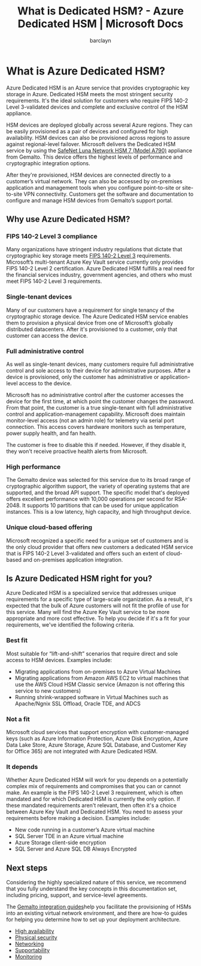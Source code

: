 ﻿---
title: What is Dedicated HSM? - Azure Dedicated HSM | Microsoft Docs
description: Overview of Azure Dedicated HSM provides key storage capabilities within Azure that meets FIPS 140-2 Level 3 certification
services: dedicated-hsm
author: barclayn
manager: mbaldwin
tags: azure-resource-manager

ms.service: key-vault
ms.workload: identity
ms.tgt_pltfrm: na
ms.devlang: na
ms.topic: overview
ms.custom: "mvc, seodec18"
ms.date: 12/07/2018
ms.author: barclayn
#Customer intent: As an IT Pro, Decision maker I am looking for key storage capability within Azure Cloud that meets FIPS 140-2 Level 3 certification and that gives me exclusive access to the hardware.

---
# What is Azure Dedicated HSM?

Azure Dedicated HSM is an Azure service that provides cryptographic key storage in Azure. Dedicated HSM meets the most stringent security requirements. It's the ideal solution for customers who require FIPS 140-2 Level 3-validated devices and complete and exclusive control of the HSM appliance. 

 HSM devices are deployed globally across several Azure regions. They can be easily provisioned as a pair of devices and configured for high availability. HSM devices can also be provisioned across regions to assure against regional-level failover. Microsoft delivers the Dedicated HSM service by using the [SafeNet Luna Network HSM 7 (Model A790)](https://safenet.gemalto.com/data-encryption/hardware-security-modules-hsms/safenet-network-hsm/) appliance from Gemalto. This device offers the highest levels of performance and cryptographic integration options. 

After they're provisioned, HSM devices are connected directly to a customer’s virtual network. They can also be accessed by on-premises application and management tools when you configure point-to-site or site-to-site VPN connectivity. Customers get the software and documentation to configure and manage HSM devices from Gemalto’s support portal.

## Why use Azure Dedicated HSM?

### FIPS 140-2 Level 3 compliance

Many organizations have stringent industry regulations that dictate that cryptographic key storage meets [FIPS 140-2 Level 3](https://csrc.nist.gov/publications/detail/fips/140/2/final) requirements. Microsoft’s multi-tenant Azure Key Vault service currently only provides FIPS 140-2 Level 2 certification. Azure Dedicated HSM fulfills a real need for the financial services industry, government agencies, and others who must meet FIPS 140-2 Level 3 requirements.

### Single-tenant devices

Many of our customers have a requirement for single tenancy of the cryptographic storage device. The Azure Dedicated HSM service enables them to provision a physical device from one of Microsoft’s globally distributed datacenters. After it's provisioned to a customer, only that customer can access the device.

### Full administrative control

As well as single-tenant devices, many customers require full administrative control and sole access to their device for administrative purposes. After a device is provisioned, only the customer has administrative or application-level access to the device.

 Microsoft has no administrative control after the customer accesses the device for the first time, at which point the customer changes the password. From that point, the customer is a true single-tenant with full administrative control and application-management capability. Microsoft does maintain monitor-level access (not an admin role) for telemetry via serial port connection. This access covers hardware monitors such as temperature, power supply health, and fan health. 
 
 The customer is free to disable this if needed. However, if they disable it, they won't receive proactive health alerts from Microsoft.

### High performance

The Gemalto device was selected for this service due to its broad range of cryptographic algorithm support, the variety of operating systems that are supported, and the broad API support. The specific model that's deployed offers excellent performance with 10,000 operations per second for RSA-2048. It supports 10 partitions that can be used for unique application instances. This is a low latency, high capacity, and high throughput device.

### Unique cloud-based offering

Microsoft recognized a specific need for a unique set of customers and is the only cloud provider that offers new customers a dedicated HSM service that is FIPS 140-2 Level 3-validated and offers such an extent of cloud-based and on-premises application integration.

## Is Azure Dedicated HSM right for you?

Azure Dedicated HSM is a specialized service that addresses unique requirements for a specific type of large-scale organization. As a result, it's expected that the bulk of Azure customers will not fit the profile of use for this service. Many will find the Azure Key Vault service to be more appropriate and more cost effective. To help you decide if it's a fit for your requirements, we've identified the following criteria.

### Best fit

Most suitable for “lift-and-shift” scenarios that require direct and sole access to HSM devices. Examples include:

- Migrating applications from on-premises to Azure Virtual Machines
- Migrating applications from Amazon AWS EC2 to virtual machines that use the AWS Cloud HSM Classic service (Amazon is not offering this service to new customers)
- Running shrink-wrapped software in Virtual Machines such as Apache/Ngnix SSL Offload, Oracle TDE, and ADCS

### Not a fit

Microsoft cloud services that support encryption with customer-managed keys (such as Azure Information Protection, Azure Disk Encryption, Azure Data Lake Store, Azure Storage, Azure SQL Database, and Customer Key for Office 365) are not integrated with Azure Dedicated HSM.

### It depends

Whether Azure Dedicated HSM will work for you depends on a potentially complex mix of requirements and compromises that you can or cannot make. An example is the FIPS 140-2 Level 3 requirement, which is often mandated and for which Dedicated HSM is currently the only option.  If these mandated requirements aren't relevant, then often it's a choice between Azure Key Vault and Dedicated HSM. You need to assess your requirements before making a decision. Examples include:

- New code running in a customer’s Azure virtual machine
- SQL Server TDE in an Azure virtual machine
- Azure Storage client-side encryption
- SQL Server and Azure SQL DB Always Encrypted

## Next steps

Considering the highly specialized nature of this service, we recommend that you fully understand the key concepts in this documentation set, including pricing, support, and service-level agreements. 

The [Gemalto integration guides](https://safenet.gemalto.com/partners/microsoft/)help you facilitate the provisioning of HSMs into an existing virtual network environment, and there are how-to guides for helping you determine how to set up your deployment architecture.

* [High availability](high-availability.md)
* [Physical security](physical-security.md)
* [Networking](networking.md)
* [Supportability](supportability.md)
* [Monitoring](monitoring.md)
